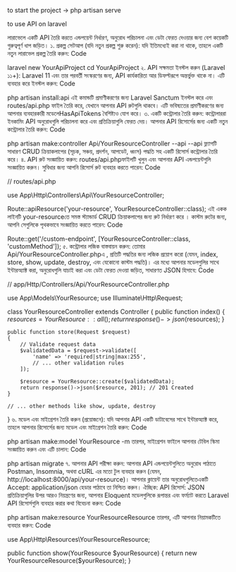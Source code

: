 to start the project -> php artisan serve

to use API on laravel

লারাভেলে একটি API তৈরি করতে এন্ডপয়েন্ট নির্ধারণ, অনুরোধ পরিচালনা এবং ডেটা ফেরত দেওয়ার জন্য বেশ কয়েকটি গুরুত্বপূর্ণ ধাপ জড়িত।
১. প্রকল্প সেটআপ (যদি নতুন প্রকল্প শুরু করেন):
যদি ইতিমধ্যেই করা না থাকে, তাহলে একটি নতুন লারাভেল প্রকল্প তৈরি করুন:
Code

laravel new YourApiProject
cd YourApiProject
২. API সক্ষমতা ইনস্টল করুন (Laravel ১১+):
Laravel 11 এবং তার পরবর্তী সংস্করণের জন্য, API কার্যকারিতা আর ডিফল্টরূপে অন্তর্ভুক্ত থাকে না। এটি ব্যবহার করে ইনস্টল করুন:
Code

php artisan install:api
এই কমান্ডটি প্রমাণীকরণের জন্য Laravel Sanctum ইনস্টল করে এবং routes/api.php ফাইল তৈরি করে, যেখানে আপনার API রুটগুলি থাকবে। এটি ভবিষ্যতের প্রমাণীকরণের জন্য আপনার ব্যবহারকারী মডেলেHasApiTokens বৈশিষ্ট্যও যোগ করে।
৩. একটি কন্ট্রোলার তৈরি করুন:
কন্ট্রোলাররা ইনকামিং API অনুরোধগুলি পরিচালনা করে এবং প্রতিক্রিয়াগুলি ফেরত দেয়। আপনার API রিসোর্সের জন্য একটি নতুন কন্ট্রোলার তৈরি করুন:
Code

php artisan make:controller Api/YourResourceController --api
--api ফ্ল্যাগটি সাধারণ CRUD ক্রিয়াকলাপের (সূচক, সঞ্চয়, প্রদর্শন, আপডেট, ধ্বংস) পদ্ধতি সহ একটি রিসোর্স কন্ট্রোলার তৈরি করে।
৪. API রুট সংজ্ঞায়িত করুন:
routes/api.phpফাইলটি খুলুন এবং আপনার API এন্ডপয়েন্টগুলি সংজ্ঞায়িত করুন। সুবিধার জন্য আপনি রিসোর্স রুট ব্যবহার করতে পারেন: 
Code

// routes/api.php

use App\Http\Controllers\Api\YourResourceController;

Route::apiResource('your-resource', YourResourceController::class);
এই একক লাইনটি your-resourceতে সমস্ত স্ট্যান্ডার্ড CRUD ক্রিয়াকলাপের জন্য রুট নির্ধারণ করে । কাস্টম রুটের জন্য, আপনি সেগুলিকে পৃথকভাবে সংজ্ঞায়িত করতে পারেন:
Code

Route::get('/custom-endpoint', [YourResourceController::class, 'customMethod']);
৫. কন্ট্রোলার লজিক বাস্তবায়ন করুন:
তোমার Api/YourResourceController.phpএ , প্রতিটি পদ্ধতির জন্য লজিক প্রয়োগ করো (যেমন, index, store, show, update, destroy, এবং যেকোনো কাস্টম পদ্ধতি)। এর মধ্যে আপনার মডেলগুলির সাথে ইন্টারঅ্যাক্ট করা, অনুরোধগুলি যাচাই করা এবং ডেটা ফেরত দেওয়া জড়িত, সাধারণত JSON হিসাবে:
Code

// app/Http/Controllers/Api/YourResourceController.php

use App\Models\YourResource;
use Illuminate\Http\Request;

class YourResourceController extends Controller
{
    public function index()
    {
        $resources = YourResource::all();
        return response()->json($resources);
    }

    public function store(Request $request)
    {
        // Validate request data
        $validatedData = $request->validate([
            'name' => 'required|string|max:255',
            // ... other validation rules
        ]);

        $resource = YourResource::create($validatedData);
        return response()->json($resource, 201); // 201 Created
    }

    // ... other methods like show, update, destroy
}
৬. মডেল এবং মাইগ্রেশন তৈরি করুন (প্রয়োজনে):
যদি আপনার API একটি ডাটাবেসের সাথে ইন্টারঅ্যাক্ট করে, তাহলে আপনার রিসোর্সের জন্য মডেল এবং মাইগ্রেশন তৈরি করুন:
Code

php artisan make:model YourResource -m
তারপর, মাইগ্রেশন ফাইলে আপনার টেবিল স্কিমা সংজ্ঞায়িত করুন এবং এটি চালান:
Code

php artisan migrate
৭. আপনার API পরীক্ষা করুন:
আপনার API এন্ডপয়েন্টগুলিতে অনুরোধ পাঠাতে Postman, Insomnia, অথবা cURL এর মতো টুল ব্যবহার করুন (যেমন, http://localhost:8000/api/your-resource)। আপনার ক্লায়েন্ট তার অনুরোধগুলিতেএকটি Accept: application/json হেডার পাঠাবে তা নিশ্চিত করুন। 
ঐচ্ছিক: API রিসোর্স:
JSON প্রতিক্রিয়াগুলির উপর আরও নিয়ন্ত্রণের জন্য, আপনার Eloquent মডেলগুলিকে রূপান্তর এবং ফর্ম্যাট করতে Laravel API রিসোর্সগুলি ব্যবহার করার কথা বিবেচনা করুন:
Code

php artisan make:resource YourResourceResource
তারপর, এটি আপনার নিয়ামকটিতে ব্যবহার করুন:
Code

use App\Http\Resources\YourResourceResource;

public function show(YourResource $yourResource)
{
    return new YourResourceResource($yourResource);
}